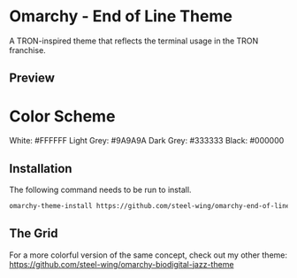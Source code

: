 # Omarchy - End of Line Theme

A TRON-inspired theme that reflects the terminal usage in the TRON franchise.

## Preview


# Color Scheme

White: #FFFFFF
Light Grey: #9A9A9A
Dark Grey: #333333
Black: #000000

## Installation

The following command needs to be run to install.

```bash
omarchy-theme-install https://github.com/steel-wing/omarchy-end-of-line-theme.git
```

## The Grid
For a more colorful version of the same concept, check out my other theme:
https://github.com/steel-wing/omarchy-biodigital-jazz-theme
